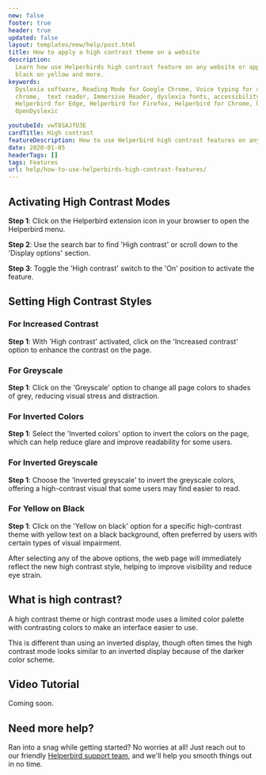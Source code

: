 ```yaml
---
new: false
footer: true
header: true
updated: false
layout: templates/new/help/post.html
title: How to apply a high contrast theme on a website
description:
  Learn how use Helperbirds high contrast feature on any website or app. This includes grayscale,
  black on yellow and more.
keywords:
  Dyslexia software, Reading Mode for Google Chrome, Voice typing for chrome, Text to speech for
  chrome,  text reader, Immersive Reader, dyslexia fonts, accessibility software, dyslexia software,
  Helperbird for Edge, Helperbird for Firefox, Helperbird for Chrome, Opendyslexic for Chrome,
  OpenDyslexic

youtubeId: vwT8SAJfU3E
cardTitle: High contrast
featureDescription: How to use Helperbird high contrast features on any website
date: 2020-01-05
headerTags: []
tags: Features
url: help/how-to-use-helperbirds-high-contrast-features/
---
```



## Activating High Contrast Modes

**Step 1**: Click on the Helperbird extension icon in your browser to open the Helperbird menu.

**Step 2**: Use the search bar to find 'High contrast' or scroll down to the 'Display options' section.

**Step 3**: Toggle the 'High contrast' switch to the 'On' position to activate the feature.

## Setting High Contrast Styles

### For Increased Contrast
**Step 1**: With 'High contrast' activated, click on the 'Increased contrast' option to enhance the contrast on the page.

### For Greyscale
**Step 1**: Click on the 'Greyscale' option to change all page colors to shades of grey, reducing visual stress and distraction.

### For Inverted Colors
**Step 1**: Select the 'Inverted colors' option to invert the colors on the page, which can help reduce glare and improve readability for some users.

### For Inverted Greyscale
**Step 1**: Choose the 'Inverted greyscale' to invert the greyscale colors, offering a high-contrast visual that some users may find easier to read.

### For Yellow on Black
**Step 1**: Click on the 'Yellow on black' option for a specific high-contrast theme with yellow text on a black background, often preferred by users with certain types of visual impairment.

After selecting any of the above options, the web page will immediately reflect the new high contrast style, helping to improve visibility and reduce eye strain.



## What is high contrast?

A high contrast theme or high contrast mode uses a limited color palette with contrasting colors to make an interface easier to use. 

This is different than using an inverted display, though often times the high contrast mode looks similar to an inverted display because of the darker color scheme.


## Video Tutorial

Coming soon.



## Need more help?

Ran into a snag while getting started? No worries at all! Just reach out to our friendly [Helperbird support team](/support/), and we'll help you smooth things out in no time.


